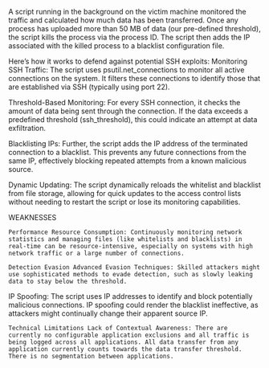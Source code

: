 A script running in the background on the victim machine monitored the traffic and calculated how much data has been transferred. Once any process has uploaded more than 50 MB of data (our pre-defined threshold), the script kills the process via the process ID. The script then adds the IP associated with the killed process to a blacklist configuration file.

Here’s how it works to defend against potential SSH exploits: Monitoring SSH Traffic: The script uses psutil.net_connections to monitor all active connections on the system. It filters these connections to identify those that are established via SSH (typically using port 22).

Threshold-Based Monitoring: For every SSH connection, it checks the amount of data being sent through the connection. If the data exceeds a predefined threshold (ssh_threshold), this could indicate an attempt at data exfiltration.

Blacklisting IPs: Further, the script adds the IP address of the terminated connection to a blacklist. This prevents any future connections from the same IP, effectively blocking repeated attempts from a known malicious source.

Dynamic Updating: The script dynamically reloads the whitelist and blacklist from file storage, allowing for quick updates to the access control lists without needing to restart the script or lose its monitoring capabilities.

WEAKNESSES

    Performance Resource Consumption: Continuously monitoring network statistics and managing files (like whitelists and blacklists) in real-time can be resource-intensive, especially on systems with high network traffic or a large number of connections.

    Detection Evasion Advanced Evasion Techniques: Skilled attackers might use sophisticated methods to evade detection, such as slowly leaking data to stay below the threshold.

IP Spoofing: The script uses IP addresses to identify and block potentially malicious connections. IP spoofing could render the blacklist ineffective, as attackers might continually change their apparent source IP.

    Technical Limitations Lack of Contextual Awareness: There are currently no configurable application exclusions and all traffic is being logged across all applications. All data transfer from any application currently counts towards the data transfer threshold. There is no segmentation between applications.



